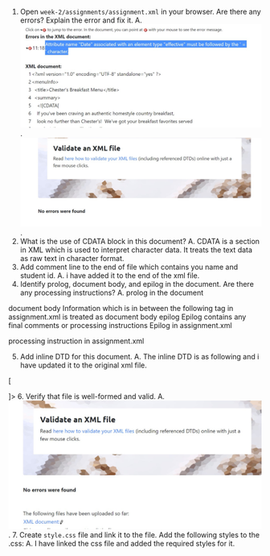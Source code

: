 1. Open `week-2/assignments/assignment.xml` in your browser. Are there any errors? Explain the error and fix it.
A. ![I have executed the xml and got the error at effectivedate the error is caused due to the space between them and i have rectified the error](/week-2/assignments/1.jpg).
![I have rectified the errors and executed the file again and here is the validation](/week-2/assignments/2.jpg).
2. What is the use of CDATA block in this document?
A. CDATA is a section in XML which is used to interpret character data. It treats the text data as raw text in character format.
3. Add comment line to the end of file which contains you name and student id.
A. <!-- HEMANTH N01494378--> i have added it to the end of the xml file.
4. Identify prolog, document body, and epilog in the document. Are there any processing instructions?
A. prolog in the document

<?xml version="1.0" encoding="UTF-8" standalone="yes" ?>
document body
Information which is in between the following tag  in assignment.xml is treated as document body
<menuInfo> </menuInfo>
epilog 
Epilog contains any final comments or processing instructions
Epilog in assignment.xml
<!-- HEMANTH N01494378--> 
processing instruction in assignment.xml
<?xml-stylesheet type="text/css" href="style.css"?>

5. Add inline DTD for this document.
A. The inline DTD is as following and i have updated it to the original xml file.
   <!DOCTYPE menuInfo 
[
  <!ELEMENT menuInfo (title, summary,effectiveDate, menu+)>
  <!ELEMENT menu (category, menuItem+)>
  <!ELEMENT menuItem (itemName,description,price,indicator*)>
  <!ELEMENT itemName (originalName, oldName*)>
  <!ELEMENT title (#PCDATA)>
  <!ELEMENT summary (#PCDATA)>
  <!ELEMENT effectiveDate (#PCDATA)>
  <!ELEMENT category (#PCDATA)>
  <!ELEMENT originalName (#PCDATA)>
  <!ELEMENT oldName (#PCDATA)>
  <!ELEMENT description (#PCDATA)>
  <!ELEMENT price (#PCDATA)>
  <!ELEMENT indicator (#PCDATA)>
]>
6. Verify that file is well-formed and valid.
A. ![Here you can find the xml file validation after the executing with DTD](/week-2/assignments/3.jpg).
7. Create `style.css` file and link it to the file. Add the following styles to the .css:
A. I have linked the css file and added the required styles for it.